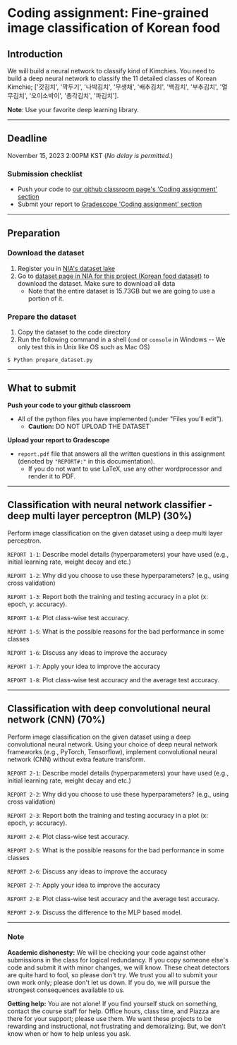 # Coding assignment: Fine-grained image classification of Korean food

## Introduction

We will build a neural network to classify kind of Kimchies. You need to build a deep neural network to classify the 11 detailed classes of Korean Kimchie; ['갓김치', '깍두기', '나박김치', '무생채', '배추김치', '백김치', '부추김치', '열무김치', '오이소박이', '총각김치', '파김치'].

**Note**: Use your favorite deep learning library.

---
## Deadline
November 15, 2023 2:00PM KST (*No delay is permitted.*)

### Submission checklist
* Push your code to [our github classroom page's 'Coding assignment' section](https://classroom.github.com/a/BnSnqDzS)
* Submit your report to [Gradescope 'Coding assignment' section](https://www.gradescope.com/courses/624027)

---
## Preparation

### Download the dataset

1. Register you in [NIA's dataset lake](https://aihub.or.kr/join/mberSe.do?currMenu=108&topMenu=108)
1. Go to [dataset page in NIA for this project (Korean food dataset)](https://www.aihub.or.kr/aihubdata/data/view.do?currMenu=115&topMenu=100&aihubDataSe=realm&dataSetSn=79) to download the dataset. Make sure to download all data
    - Note that the entire dataset is 15.73GB but we are going to use a portion of it.

### Prepare the dataset

1. Copy the dataset to the code directory
1. Run the following command in a shell (`cmd` or `console` in Windows -- We only test this in Unix like OS such as Mac OS)
```
$ Python prepare_dataset.py
```

---
## What to submit
**Push your code to your github classroom** 

- All of the python files you have implemented (under "Files you'll edit"). 
  - **Caution:** DO NOT UPLOAD THE DATASET

**Upload your report to Gradescope**
- `report.pdf` file that answers all the written questions in this assignment (denoted by `"REPORT#:"` in this documentation).
  - If you do not want to use LaTeX, use any other wordprocessor and render it to PDF.



---
## Classification with neural network classifier - deep multi layer perceptron (MLP) (30%)

Perform image classification on the given dataset using a deep multi layer perceptron.

`REPORT 1-1`: Describe model details (hyperparameters) your have used (e.g., initial learning rate, weight decay and etc.)

`REPORT 1-2`: Why did you choose to use these hyperparameters? (e.g., using cross validation)

`REPORT 1-3`: Report both the training and testing accuracy in a plot (x: epoch, y: accuracy). 

`REPORT 1-4`: Plot class-wise test accuracy.

`REPORT 1-5`: What is the possible reasons for the bad performance in some classes

`REPORT 1-6`: Discuss any ideas to improve the accuracy

`REPORT 1-7`: Apply your idea to improve the accuracy

`REPORT 1-8`: Plot class-wise test accuracy and the average test accuracy.

---
## Classification with deep convolutional neural network (CNN) (70%)

Perform image classification on the given dataset using a deep convolutional neural network.
Using your choice of deep neural network frameworks (e.g., PyTorch, Tensorflow), implement convolutional neural network (CNN) without extra feature transform.

`REPORT 2-1`: Describe model details (hyperparameters) your have used (e.g., initial learning rate, weight decay and etc.)

`REPORT 2-2`: Why did you choose to use these hyperparameters? (e.g., using cross validation)

`REPORT 2-3`: Report both the training and testing accuracy in a plot (x: epoch, y: accuracy). 

`REPORT 2-4`: Plot class-wise test accuracy.

`REPORT 2-5`: What is the possible reasons for the bad performance in some classes

`REPORT 2-6`: Discuss any ideas to improve the accuracy

`REPORT 2-7`: Apply your idea to improve the accuracy

`REPORT 2-8`: Plot class-wise test accuracy and the average test accuracy.

`REPORT 2-9`: Discuss the difference to the MLP based model.

---
### Note
**Academic dishonesty:** We will be checking your code against other submissions in the class for logical redundancy. If you copy someone else's code and submit it with minor changes, we will know. These cheat detectors are quite hard to fool, so please don't try. We trust you all to submit your own work only; please don't let us down. If you do, we will pursue the strongest consequences available to us.

**Getting help:** You are not alone! If you find yourself stuck on something, contact the course staff for help. Office hours, class time, and Piazza are there for your support; please use them. We want these projects to be rewarding and instructional, not frustrating and demoralizing. But, we don't know when or how to help unless you ask.
